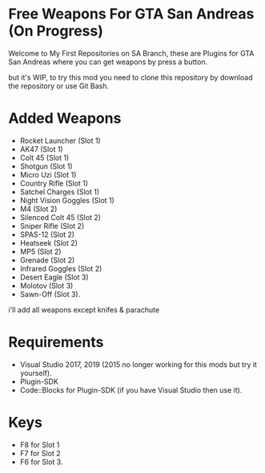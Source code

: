 # Free Weapons For GTA San Andreas (On Progress)
Welcome to My First Repositories on SA Branch, these are Plugins for GTA San Andreas where you can get weapons by press a button.

but it's WIP, to try this mod you need to clone this repository by download the repository or use Git Bash.

# Added Weapons
- Rocket Launcher (Slot 1)
- AK47 (Slot 1)
- Colt 45 (Slot 1)
- Shotgun (Slot 1)
- Micro Uzi (Slot 1)
- Country Rifle (Slot 1)
- Satchel Charges (Slot 1)
- Night Vision Goggles (Slot 1)
- M4 (Slot 2)
- Silenced Colt 45 (Slot 2)
- Sniper Rifle (Slot 2)
- SPAS-12 (Slot 2)
- Heatseek (Slot 2)
- MP5 (Slot 2)
- Grenade (Slot 2)
- Infrared Goggles (Slot 2)
- Desert Eagle (Slot 3)
- Molotov (Slot 3)
- Sawn-Off (Slot 3).

i'll add all weapons except knifes & parachute 

# Requirements
- Visual Studio 2017, 2019 (2015 no longer working for this mods but try it yourself).
- Plugin-SDK
- Code::Blocks for Plugin-SDK (if you have Visual Studio then use it).

# Keys
- F8 for Slot 1
- F7 for Slot 2
- F6 for Slot 3.
